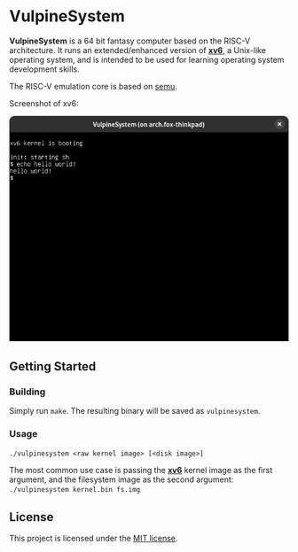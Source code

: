 # VulpineSystem

**VulpineSystem** is a 64 bit fantasy computer based on the RISC-V architecture. It runs an extended/enhanced version of [**xv6**](https://github.com/VulpineSystem/xv6), a Unix-like operating system, and is intended to be used for learning operating system development skills.

The RISC-V emulation core is based on [semu](https://github.com/jserv/semu).

Screenshot of xv6:

![Screenshot](docs/screenshots/helloworld.png)

## Getting Started

### Building

Simply run `make`. The resulting binary will be saved as `vulpinesystem`.

### Usage

`./vulpinesystem <raw kernel image> [<disk image>]`

The most common use case is passing the [**xv6**](https://github.com/VulpineSystem/xv6) kernel image as the first argument, and the filesystem image as the second argument: `./vulpinesystem kernel.bin fs.img`

## License
This project is licensed under the [MIT license](LICENSE).
